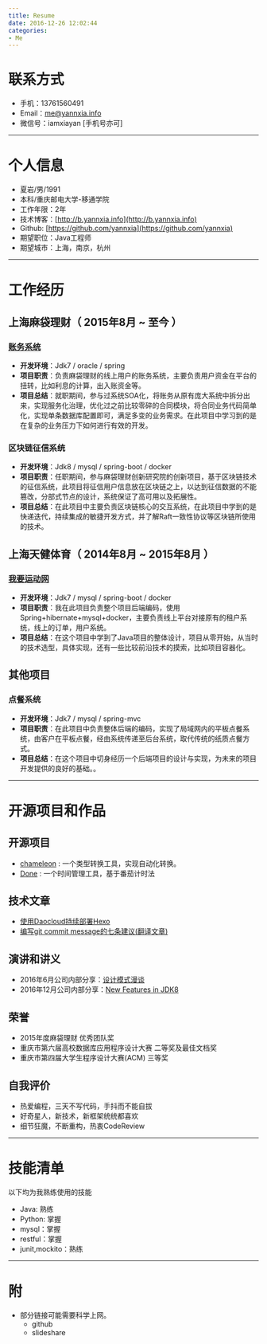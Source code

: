 ```yaml
---
title: Resume
date: 2016-12-26 12:02:44
categories:
- Me
---
```


# 联系方式
- 手机：13761560491
- Email：me@yannxia.info
- 微信号：iamxiayan [手机号亦可]

---

# 个人信息

 - 夏岩/男/1991
 - 本科/重庆邮电大学-移通学院
 - 工作年限：2年
 - 技术博客：[http://b.yannxia.info](http://b.yannxia.info)
 - Github: [https://github.com/yannxia](https://github.com/yannxia)
 - 期望职位：Java工程师
 - 期望城市：上海，南京，杭州

---

# 工作经历

## 上海麻袋理财（ 2015年8月 ~ 至今 ）

### [账务系统](https://www.madailicai.com/)
- **开发环境**：Jdk7 / oracle / spring
- **项目职责**：负责麻袋理财的线上用户的账务系统，主要负责用户资金在平台的扭转，比如利息的计算，出入账资金等。
- **项目总结**：就职期间，参与过系统SOA化，将账务从原有庞大系统中拆分出来，实现服务化治理，优化过之前比较零碎的合同模块，将合同业务代码简单化，实现单条数据库配置即可，满足多变的业务需求。在此项目中学习到的是在复杂的业务压力下如何进行有效的开发。

### 区块链征信系统

- **开发环境**：Jdk8 / mysql / spring-boot / docker
- **项目职责**：任职期间，参与麻袋理财创新研究院的创新项目，基于区块链技术的征信系统，此项目将征信用户信息放在区块链之上，以达到征信数据的不能篡改，分部式节点的设计，系统保证了高可用以及拓展性。
- **项目总结**：在此项目中主要负责区块链核心的交互系统，在此项目中学到的是快递迭代，持续集成的敏捷开发方式，并了解Raft一致性协议等区块链所使用的技术。


## 上海天健体育（ 2014年8月 ~ 2015年8月 ）

### [我要运动网](http://1yd.me/#!/)
- **开发环境**：Jdk7 / mysql / spring-boot / docker
- **项目职责**：我在此项目负责整个项目后端编码，使用Spring+hibernate+mysql+docker，主要负责线上平台对接原有的租户系统，线上的订单，用户系统。
- **项目总结**：在这个项目中学到了Java项目的整体设计，项目从零开始，从当时的技术选型，具体实现，还有一些比较前沿技术的摸索，比如项目容器化。


## 其他项目

### 点餐系统

- **开发环境**：Jdk7 / mysql / spring-mvc
- **项目职责**：在此项目中负责整体后端的编码，实现了局域网内的平板点餐系统，由客户在平板点餐，经由系统传递至后台系统，取代传统的纸质点餐方式。
- **项目总结**：在这个项目中切身经历一个后端项目的设计与实现，为未来的项目开发提供的良好的基础。。

---

# 开源项目和作品
## 开源项目
 - [chameleon](https://github.com/yannxia/chameleon) : 一个类型转换工具，实现自动化转换。
 - [Done](https://github.com/UUID-XSH/done-core) : 一个时间管理工具，基于番茄计时法

## 技术文章

- [使用Daocloud持续部署Hexo](http://b.yannxia.info/2016/05/26/%E4%BD%BF%E7%94%A8Daocloud%E6%8C%81%E7%BB%AD%E9%83%A8%E7%BD%B2Hexo/)
- [编写git commit message的七条建议(翻译文章)](http://b.yannxia.info/2016/12/22/how-to-write-a-git-commit-message/)

## 演讲和讲义

- 2016年6月公司内部分享：[设计模式漫谈](http://www.slideshare.net/ssuseraae7d2/ss-70458409)
- 2016年12月公司内部分享：[New Features in JDK8](http://www.slideshare.net/ssuseraae7d2/new-features-in-jdk8)


## 荣誉
- 2015年度麻袋理财 优秀团队奖
- 重庆市第六届高校数据库应用程序设计大赛 二等奖及最佳文档奖
- 重庆市第四届大学生程序设计大赛(ACM) 三等奖


## 自我评价
- 热爱编程，三天不写代码，手抖而不能自拔
- 好奇星人，新技术，新框架统统都喜欢
- 细节狂魔，不断重构，热衷CodeReview

---

# 技能清单

以下均为我熟练使用的技能

- Java: 熟练
- Python: 掌握
- mysql：掌握
- restful：掌握
- junit,mockito：熟练

---

# 附
- 部分链接可能需要科学上网。
	- github
    - slideshare

